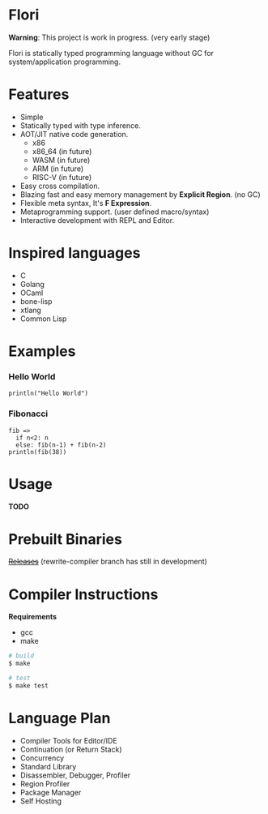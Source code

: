 
# Flori

**Warning**: This project is work in progress. (very early stage)

Flori is statically typed programming language without GC for system/application programming.

# Features

- Simple
- Statically typed with type inference.
- AOT/JIT native code generation.
  - x86
  - x86_64 (in future)
  - WASM (in future)
  - ARM (in future)
  - RISC-V (in future)
- Easy cross compilation.
- Blazing fast and easy memory management by **Explicit Region**. (no GC)
- Flexible meta syntax, It's **F Expression**.
- Metaprogramming support. (user defined macro/syntax)
- Interactive development with REPL and Editor.

# Inspired languages

- C
- Golang
- OCaml
- bone-lisp
- xtlang
- Common Lisp

# Examples

### Hello World
```
println("Hello World")
```

### Fibonacci
```
fib =>
  if n<2: n
  else: fib(n-1) + fib(n-2)
println(fib(38))
```

# Usage
**TODO**

# Prebuilt Binaries

~~[Releases](https://github.com/snowlt23/Flori/releases)~~ (rewrite-compiler branch has still in development)

# Compiler Instructions

**Requirements**

- gcc
- make

```sh
# build
$ make
```

```sh
# test
$ make test
```

# Language Plan

- Compiler Tools for Editor/IDE
- Continuation (or Return Stack)
- Concurrency
- Standard Library
- Disassembler, Debugger, Profiler
- Region Profiler
- Package Manager
- Self Hosting
